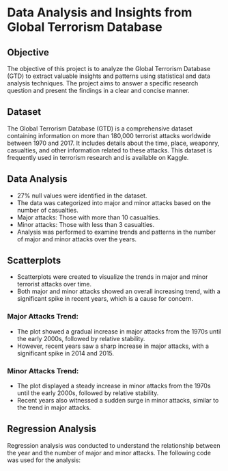 # Data Analysis and Insights from Global Terrorism Database


## Objective

The objective of this project is to analyze the Global Terrorism Database (GTD) to extract valuable insights and patterns using statistical and data analysis techniques. The project aims to answer a specific research question and present the findings in a clear and concise manner.

## Dataset

The Global Terrorism Database (GTD) is a comprehensive dataset containing information on more than 180,000 terrorist attacks worldwide between 1970 and 2017. It includes details about the time, place, weaponry, casualties, and other information related to these attacks. This dataset is frequently used in terrorism research and is available on Kaggle.

## Data Analysis

- 27% null values were identified in the dataset.
- The data was categorized into major and minor attacks based on the number of casualties.
- Major attacks: Those with more than 10 casualties.
- Minor attacks: Those with less than 3 casualties.
- Analysis was performed to examine trends and patterns in the number of major and minor attacks over the years.

## Scatterplots

- Scatterplots were created to visualize the trends in major and minor terrorist attacks over time.
- Both major and minor attacks showed an overall increasing trend, with a significant spike in recent years, which is a cause for concern.

### Major Attacks Trend:



- The plot showed a gradual increase in major attacks from the 1970s until the early 2000s, followed by relative stability.
- However, recent years saw a sharp increase in major attacks, with a significant spike in 2014 and 2015.

### Minor Attacks Trend:



- The plot displayed a steady increase in minor attacks from the 1970s until the early 2000s, followed by relative stability.
- Recent years also witnessed a sudden surge in minor attacks, similar to the trend in major attacks.

## Regression Analysis

Regression analysis was conducted to understand the relationship between the year and the number of major and minor attacks. The following code was used for the analysis:

